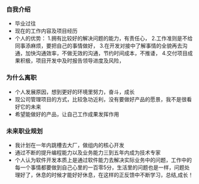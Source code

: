 ### 自我介绍
- 毕业过往
- 现在的工作内容及项目经历
- 个人的优势：
  1.拥有比较好的解决问题的能力，有责任心，
  2.工作准则是不给同事添麻烦，要把自己的事情做好，
  3.在开发对接中了解事情的全貌再去沟通，加快沟通效率，不做无效的沟通，节约时间成本，不推诿，
  4.交付项目成果积极，项目开发中及时报告领导进度及风险，

### 为什么离职
- 个人发展原因，想到更好的环境里努力，奋斗，成长
- 现公司管理项目的方式，比较急功近利，没有要做好产品的愿景，我不是很看好它的未来
- 希望能做好的产品，让自己工作成果发挥作用

### 未来职业规划
- 我计划在一年内跳槽去大厂，做组内的核心开发
- 通过不断的提升编程能力以及业务能力三到五年内成为技术专家
- 个人认为软件开发本质上是通过软件能力去解决实际业务中的问题，工作中的每一个事情都要做到自己心里的一百零5分，生活里的问题也是一样，问题处理好了，休息的时候才能好好休息，在这样的正反馈中不断学习，总结,成长！
